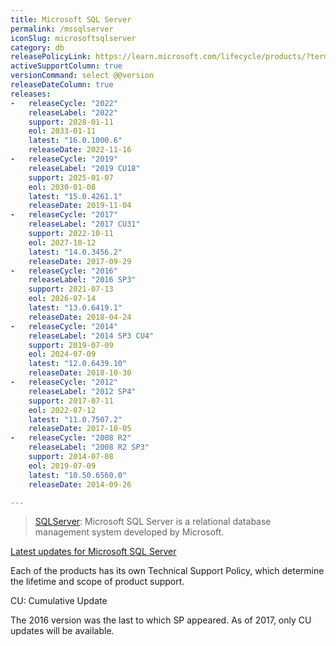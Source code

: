 ```yaml
---
title: Microsoft SQL Server
permalink: /mssqlserver
iconSlug: microsoftsqlserver
category: db
releasePolicyLink: https://learn.microsoft.com/lifecycle/products/?terms=SQL%20Server
activeSupportColumn: true
versionCommand: select @@version
releaseDateColumn: true
releases:
-   releaseCycle: "2022"
    releaseLabel: "2022"
    support: 2028-01-11
    eol: 2033-01-11
    latest: "16.0.1000.6"
    releaseDate: 2022-11-16
-   releaseCycle: "2019"
    releaseLabel: "2019 CU18"
    support: 2025-01-07
    eol: 2030-01-08
    latest: "15.0.4261.1"
    releaseDate: 2019-11-04
-   releaseCycle: "2017"
    releaseLabel: "2017 CU31"
    support: 2022-10-11
    eol: 2027-10-12
    latest: "14.0.3456.2"
    releaseDate: 2017-09-29
-   releaseCycle: "2016"
    releaseLabel: "2016 SP3"
    support: 2021-07-13
    eol: 2026-07-14
    latest: "13.0.6419.1"
    releaseDate: 2018-04-24
-   releaseCycle: "2014"
    releaseLabel: "2014 SP3 CU4"
    support: 2019-07-09
    eol: 2024-07-09
    latest: "12.0.6439.10"
    releaseDate: 2018-10-30
-   releaseCycle: "2012"
    releaseLabel: "2012 SP4"
    support: 2017-07-11
    eol: 2022-07-12
    latest: "11.0.7507.2"
    releaseDate: 2017-10-05
-   releaseCycle: "2008 R2"
    releaseLabel: "2008 R2 SP3"
    support: 2014-07-08
    eol: 2019-07-09
    latest: "10.50.6560.0"
    releaseDate: 2014-09-26

---
```


>[SQLServer](https://www.microsoft.com/sql-server/): Microsoft SQL Server is a relational database management system developed by Microsoft.

[Latest updates for Microsoft SQL Server](https://learn.microsoft.com/sql/database-engine/install-windows/latest-updates-for-microsoft-sql-server)

Each of the products has its own Technical Support Policy, which determine the lifetime and scope of product support.

CU: Cumulative Update

The 2016 version was the last to which SP appeared. As of 2017, only CU updates will be available.
